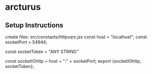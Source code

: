 # arcturus

Setup Instructions
------------------

create files:
src/constants/httpvars.jsx
  const host = "localhost";
  const socketPort = 54944;
  
  const socketToken = "ANY STRING"
  
  const socketIOhttp = host + ":" + socketPort;
  export {socketIOhttp, socketToken};
